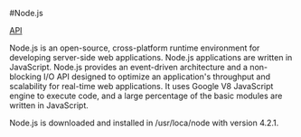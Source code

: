 #Node.js

[API](https://nodejs.org/api/)

Node.js is an open-source, cross-platform runtime environment for developing server-side web applications.
Node.js applications are written in JavaScript.
Node.js provides an event-driven architecture
and a non-blocking I/O API designed
to optimize an application's throughput and scalability
for real-time web applications.
It uses Google V8 JavaScript engine to execute code,
and a large percentage of the basic modules are written in JavaScript.

Node.js is downloaded and installed in /usr/loca/node with version 4.2.1.
